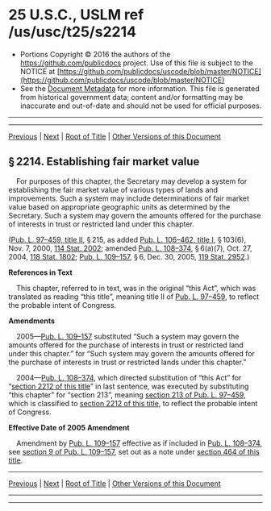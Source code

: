 ---
---

# 25 U.S.C., USLM ref /us/usc/t25/s2214

* Portions Copyright © 2016 the authors of the https://github.com/publicdocs project.
  Use of this file is subject to the NOTICE at [https://github.com/publicdocs/uscode/blob/master/NOTICE](https://github.com/publicdocs/uscode/blob/master/NOTICE)
* See the [Document Metadata](././../../../..//README.md) for more information.
  This file is generated from historical government data; content and/or formatting may be inaccurate and out-of-date and should not be used for official purposes.

----------
----------

[Previous](./../../../..//us/usc/t25/ch24/m__us_usc_t25_s2213.md) | [Next](./../../../..//us/usc/t25/ch24/m__us_usc_t25_s2215.md) | [Root of Title](./../../../../) | [Other Versions of this Document](https://publicdocs.github.io/go/links?ns=uslm&ref=%2Fus%2Fusc%2Ft25%2Fs2214)

## § 2214. Establishing fair market value

    For purposes of this chapter, the Secretary may develop a system for establishing the fair market value of various types of lands and improvements. Such a system may include determinations of fair market value based on appropriate geographic units as determined by the Secretary. Such a system may govern the amounts offered for the purchase of interests in trust or restricted land under this chapter.

([Pub. L. 97–459, title II][/us/pl/97/459/tII], § 215, as added [Pub. L. 106–462, title I][/us/pl/106/462/tI], § 103(6), Nov. 7, 2000, [114 Stat. 2002][/us/stat/114/2002]; amended [Pub. L. 108–374][/us/pl/108/374], § 6(a)(7), Oct. 27, 2004, [118 Stat. 1802][/us/stat/118/1802]; [Pub. L. 109–157][/us/pl/109/157], § 6, Dec. 30, 2005, [119 Stat. 2952][/us/stat/119/2952].)

 __References in Text__ 

    This chapter, referred to in text, was in the original “this Act”, which was translated as reading “this title”, meaning title II of [Pub. L. 97–459][/us/pl/97/459], to reflect the probable intent of Congress.

 __Amendments__ 

    2005—[Pub. L. 109–157][/us/pl/109/157] substituted “Such a system may govern the amounts offered for the purchase of interests in trust or restricted land under this chapter.” for “Such system may govern the amounts offered for the purchase of interests in trust or restricted lands under this chapter.”

    2004—[Pub. L. 108–374][/us/pl/108/374], which directed substitution of “this Act” for “[section 2212 of this title][/us/usc/t25/s2212]” in last sentence, was executed by substituting “this chapter” for “section 213”, meaning [section 213 of Pub. L. 97–459][/us/pl/97/459/s213], which is classified to [section 2212 of this title][/us/usc/t25/s2212], to reflect the probable intent of Congress.

 __Effective Date of 2005 Amendment__ 

    Amendment by [Pub. L. 109–157][/us/pl/109/157] effective as if included in [Pub. L. 108–374][/us/pl/108/374], see [section 9 of Pub. L. 109–157][/us/pl/109/157/s9], set out as a note under [section 464 of this title][/us/usc/t25/s464].

----------

[Previous](./../../../..//us/usc/t25/ch24/m__us_usc_t25_s2213.md) | [Next](./../../../..//us/usc/t25/ch24/m__us_usc_t25_s2215.md) | [Root of Title](./../../../../) | [Other Versions of this Document](https://publicdocs.github.io/go/links?ns=uslm&ref=%2Fus%2Fusc%2Ft25%2Fs2214)

----------
----------

[/us/pl/97/459/tII]: https://publicdocs.github.io/go/links?ns=uslm&ref=%2Fus%2Fpl%2F97%2F459%2FtII
[/us/pl/106/462/tI]: https://publicdocs.github.io/go/links?ns=uslm&ref=%2Fus%2Fpl%2F106%2F462%2FtI
[/us/stat/114/2002]: https://publicdocs.github.io/go/links?ns=uslm&ref=%2Fus%2Fstat%2F114%2F2002
[/us/pl/108/374]: https://publicdocs.github.io/go/links?ns=uslm&ref=%2Fus%2Fpl%2F108%2F374
[/us/stat/118/1802]: https://publicdocs.github.io/go/links?ns=uslm&ref=%2Fus%2Fstat%2F118%2F1802
[/us/pl/109/157]: https://publicdocs.github.io/go/links?ns=uslm&ref=%2Fus%2Fpl%2F109%2F157
[/us/stat/119/2952]: https://publicdocs.github.io/go/links?ns=uslm&ref=%2Fus%2Fstat%2F119%2F2952
[/us/pl/97/459]: https://publicdocs.github.io/go/links?ns=uslm&ref=%2Fus%2Fpl%2F97%2F459
[/us/pl/109/157]: https://publicdocs.github.io/go/links?ns=uslm&ref=%2Fus%2Fpl%2F109%2F157
[/us/pl/108/374]: https://publicdocs.github.io/go/links?ns=uslm&ref=%2Fus%2Fpl%2F108%2F374
[/us/usc/t25/s2212]: https://publicdocs.github.io/go/links?ns=uslm&ref=%2Fus%2Fusc%2Ft25%2Fs2212
[/us/pl/97/459/s213]: https://publicdocs.github.io/go/links?ns=uslm&ref=%2Fus%2Fpl%2F97%2F459%2Fs213
[/us/usc/t25/s2212]: https://publicdocs.github.io/go/links?ns=uslm&ref=%2Fus%2Fusc%2Ft25%2Fs2212
[/us/pl/109/157]: https://publicdocs.github.io/go/links?ns=uslm&ref=%2Fus%2Fpl%2F109%2F157
[/us/pl/108/374]: https://publicdocs.github.io/go/links?ns=uslm&ref=%2Fus%2Fpl%2F108%2F374
[/us/pl/109/157/s9]: https://publicdocs.github.io/go/links?ns=uslm&ref=%2Fus%2Fpl%2F109%2F157%2Fs9
[/us/usc/t25/s464]: https://publicdocs.github.io/go/links?ns=uslm&ref=%2Fus%2Fusc%2Ft25%2Fs464


